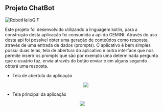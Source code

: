 ## Projeto ChatBot 

![RobotHelloGIF](https://github.com/antoniojose2023/ChatBotAndroid/assets/92251761/166efb15-2f43-4721-9239-33fbc18b6f2a)


Este projeto foi desenvolvido utilizando a linguagem kotlin, para a construção desta aplicação foi consumida a api do GEMINI. Através do uso desta api foi possível obter uma geração de conteúdos como resposta, através de uma entrada de dados (prompts).
O aplicativo é bem simples possui duas telas, tela de abertura do aplicativo e outra interface que nos permite inserir os prompts que são por exemplo uma determinada pergunta que o usuário faz, envia através do botão enviar e em alguns segundo obterá uma resposta.

- Tela de abertuta da aplicação

  <div align="center">
     <img src="https://github.com/antoniojose2023/ChatBotAndroid/assets/92251761/df9d2322-de1b-4c9b-9e2b-4a581b9067f6"
  </div>


- Tela principal da aplicação

<div align="center">
     <img src="https://github.com/antoniojose2023/ChatBotAndroid/assets/92251761/6825b83c-d3db-4338-b1e0-e451e754ac10"
  </div>
